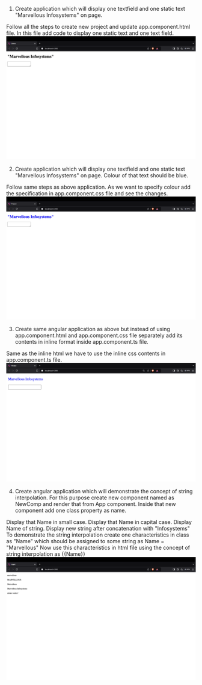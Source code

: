 1. Create application which will display one textfield and one static text "Marvellous Infosystems" on page.
   
Follow all the steps to create new project and update app.component.html file. In this file add code to display one static text and one text field.
![Output](https://github.com/hrishipawar24/MEAN-Practice/blob/main/06/00/01%20Answer.png)

2. Create application which will display one textfield and one static text "Marvellous Infosystems" on page. Colour of that text should be blue.
   
Follow same steps as above application.
As we want to specify colour add the specification in app.component.css file and see the changes.
![Output](https://github.com/hrishipawar24/MEAN-Practice/blob/main/06/00/02%20Answer.png)

3. Create same angular application as above but instead of using app.component.html and app.component.css file separately add its contents in inline format inside app.component.ts file.
   
Same as the inline html we have to use the inline css contents in app.component.ts file.
![Output](https://github.com/hrishipawar24/MEAN-Practice/blob/main/06/00/03%20Answer.png)

4. Create angular application which will demonstrate the concept of string interpolation. For this purpose create new component named as NewComp and render that from App component. Inside that new component add one class property as name.
   
Display that Name in small case.
Display that Name in capital case.
Display Name of string.
Display new string after concatenation with "Infosystems"
To demonstrate the string interpolation create one characteristics in class as "Name" which should be assigned to some string as
Name = "Marvellous"
Now use this characteristics in html file using the concept of string interpolation as {{Name}}
![Output](https://github.com/hrishipawar24/MEAN-Practice/blob/main/06/00/04%20Answer.png)
